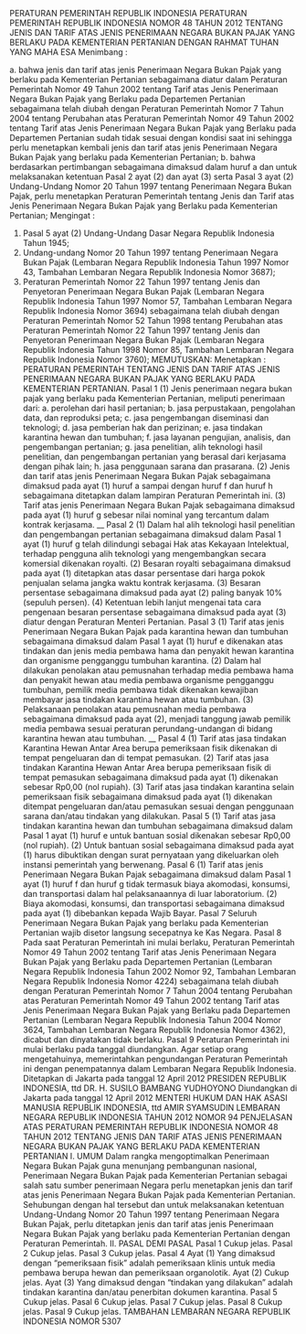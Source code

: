  PERATURAN PEMERINTAH REPUBLIK INDONESIA PERATURAN PEMERINTAH REPUBLIK INDONESIA NOMOR 48 TAHUN 2012 TENTANG JENIS DAN TARIF ATAS JENIS PENERIMAAN NEGARA BUKAN PAJAK YANG BERLAKU PADA KEMENTERIAN PERTANIAN
DENGAN RAHMAT TUHAN YANG MAHA ESA
Menimbang :

a. bahwa jenis dan tarif atas jenis Penerimaan Negara Bukan Pajak yang berlaku pada Kementerian Pertanian sebagaimana diatur dalam Peraturan Pemerintah Nomor 49 Tahun 2002 tentang Tarif atas Jenis Penerimaan Negara Bukan Pajak yang Berlaku pada Departemen Pertanian sebagaimana telah diubah dengan Peraturan Pemerintah Nomor 7 Tahun 2004 tentang Perubahan atas Peraturan Pemerintah Nomor 49 Tahun 2002 tentang Tarif atas Jenis Penerimaan Negara Bukan Pajak yang Berlaku pada Departemen Pertanian sudah tidak sesuai dengan kondisi saat ini sehingga perlu menetapkan kembali jenis dan tarif atas jenis Penerimaan Negara Bukan Pajak yang berlaku pada Kementerian Pertanian;
b. bahwa berdasarkan pertimbangan sebagaimana dimaksud dalam huruf a dan untuk melaksanakan ketentuan Pasal 2 ayat (2) dan ayat (3) serta Pasal 3 ayat (2) Undang-Undang Nomor 20 Tahun 1997 tentang Penerimaan Negara Bukan Pajak, perlu menetapkan Peraturan Pemerintah tentang Jenis dan Tarif atas Jenis Penerimaan Negara Bukan Pajak yang Berlaku pada Kementerian Pertanian;
Mengingat :

1. Pasal 5 ayat (2) Undang-Undang Dasar Negara Republik Indonesia Tahun 1945;
2. Undang-undang Nomor 20 Tahun 1997 tentang Penerimaan Negara Bukan Pajak (Lembaran Negara Republik Indonesia Tahun 1997 Nomor 43, Tambahan Lembaran Negara Republik Indonesia Nomor 3687);
3. Peraturan Pemerintah Nomor 22 Tahun 1997 tentang Jenis dan Penyetoran Penerimaan Negara Bukan Pajak (Lembaran Negara Republik Indonesia Tahun 1997 Nomor 57, Tambahan Lembaran Negara Republik Indonesia Nomor 3694) sebagaimana telah diubah dengan Peraturan Pemerintah Nomor 52 Tahun 1998 tentang Perubahan atas Peraturan Pemerintah Nomor 22 Tahun 1997 tentang Jenis dan Penyetoran Penerimaan Negara Bukan Pajak (Lembaran Negara Republik Indonesia Tahun 1998 Nomor 85, Tambahan Lembaran Negara Republik Indonesia Nomor 3760);
MEMUTUSKAN:
 Menetapkan : PERATURAN PEMERINTAH TENTANG JENIS DAN TARIF ATAS JENIS PENERIMAAN NEGARA BUKAN PAJAK YANG BERLAKU PADA KEMENTERIAN PERTANIAN.
Pasal 1
(1) Jenis penerimaan negara bukan pajak yang berlaku pada Kementerian Pertanian, meliputi penerimaan dari:
a. perolehan dari hasil pertanian;
b. jasa perpustakaan, pengolahan data, dan reproduksi peta;
c. jasa pengembangan diseminasi dan teknologi;
d. jasa pemberian hak dan perizinan;
e. jasa tindakan karantina hewan dan tumbuhan;
f. jasa layanan pengujian, analisis, dan pengembangan pertanian;
g. jasa penelitian, alih teknologi hasil penelitian, dan pengembangan pertanian yang berasal dari kerjasama dengan pihak lain;
h. jasa penggunaan sarana dan prasarana.
(2) Jenis dan tarif atas jenis Penerimaan Negara Bukan Pajak sebagaimana dimaksud pada ayat (1) huruf a sampai dengan huruf f dan huruf h sebagaimana ditetapkan dalam lampiran Peraturan Pemerintah ini.
(3) Tarif atas jenis Penerimaan Negara Bukan Pajak sebagaimana dimaksud pada ayat (1) huruf g sebesar nilai nominal yang tercantum dalam kontrak kerjasama. __
Pasal 2
(1) Dalam hal alih teknologi hasil penelitian dan pengembangan pertanian sebagaimana dimaksud dalam Pasal 1 ayat (1) huruf g telah dilindungi sebagai Hak atas Kekayaan Intelektual, terhadap pengguna alih teknologi yang mengembangkan secara komersial dikenakan royalti.
(2) Besaran royalti sebagaimana dimaksud pada ayat (1) ditetapkan atas dasar persentase dari harga pokok penjualan selama jangka waktu kontrak kerjasama.
(3) Besaran persentase sebagaimana dimaksud pada ayat (2) paling banyak 10% (sepuluh persen).
(4) Ketentuan lebih lanjut mengenai tata cara pengenaan besaran persentase sebagaimana dimaksud pada ayat (3) diatur dengan Peraturan Menteri Pertanian.
Pasal 3
(1) Tarif atas jenis Penerimaan Negara Bukan Pajak pada karantina hewan dan tumbuhan sebagaimana dimaksud dalam Pasal 1 ayat (1) huruf e dikenakan atas tindakan dan jenis media pembawa hama dan penyakit hewan karantina dan organisme pengganggu tumbuhan karantina.
(2) Dalam hal dilakukan penolakan atau pemusnahan terhadap media pembawa hama dan penyakit hewan atau media pembawa organisme pengganggu tumbuhan, pemilik media pembawa tidak dikenakan kewajiban membayar jasa tindakan karantina hewan atau tumbuhan.
(3) Pelaksanaan penolakan atau pemusnahan media pembawa sebagaimana dimaksud pada ayat (2), menjadi tanggung jawab pemilik media pembawa sesuai peraturan perundang-undangan di bidang karantina hewan atau tumbuhan. __
Pasal 4
(1) Tarif atas jasa tindakan Karantina Hewan Antar Area berupa pemeriksaan fisik dikenakan di tempat pengeluaran dan di tempat pemasukan.
(2) Tarif atas jasa tindakan Karantina Hewan Antar Area berupa pemeriksaan fisik di tempat pemasukan sebagaimana dimaksud pada ayat (1) dikenakan sebesar Rp0,00 (nol rupiah).
(3) Tarif atas jasa tindakan karantina selain pemeriksaan fisik sebagaimana dimaksud pada ayat (1) dikenakan ditempat pengeluaran dan/atau pemasukan sesuai dengan penggunaan sarana dan/atau tindakan yang dilakukan.
Pasal 5
(1) Tarif atas jasa tindakan karantina hewan dan tumbuhan sebagaimana dimaksud dalam Pasal 1 ayat (1) huruf e untuk bantuan sosial dikenakan sebesar Rp0,00 (nol rupiah).
(2) Untuk bantuan sosial sebagaimana dimaksud pada ayat (1) harus dibuktikan dengan surat pernyataan yang dikeluarkan oleh instansi pemerintah yang berwenang.
Pasal 6
(1) Tarif atas jenis Penerimaan Negara Bukan Pajak sebagaimana dimaksud dalam Pasal 1 ayat (1) huruf f dan huruf g tidak termasuk biaya akomodasi, konsumsi, dan transportasi dalam hal pelaksanaannya di luar laboratorium.
(2) Biaya akomodasi, konsumsi, dan transportasi sebagaimana dimaksud pada ayat (1) dibebankan kepada Wajib Bayar.
Pasal 7
Seluruh Penerimaan Negara Bukan Pajak yang berlaku pada Kementerian Pertanian wajib disetor langsung secepatnya ke Kas Negara.
Pasal 8
Pada saat Peraturan Pemerintah ini mulai berlaku, Peraturan Pemerintah Nomor 49 Tahun 2002 tentang Tarif atas Jenis Penerimaan Negara Bukan Pajak yang Berlaku pada Departemen Pertanian (Lembaran Negara Republik Indonesia Tahun 2002 Nomor 92, Tambahan Lembaran Negara Republik Indonesia Nomor 4224) sebagaimana telah diubah dengan Peraturan Pemerintah Nomor 7 Tahun 2004 tentang Perubahan atas Peraturan Pemerintah Nomor 49 Tahun 2002 tentang Tarif atas Jenis Penerimaan Negara Bukan Pajak yang Berlaku pada Departemen Pertanian (Lembaran Negara Republik Indonesia Tahun 2004 Nomor 3624, Tambahan Lembaran Negara Republik Indonesia Nomor 4362), dicabut dan dinyatakan tidak berlaku.
Pasal 9
Peraturan Pemerintah ini mulai berlaku pada tanggal diundangkan.
Agar setiap orang mengetahuinya, memerintahkan pengundangan Peraturan Pemerintah ini dengan penempatannya dalam Lembaran Negara Republik Indonesia. Ditetapkan di Jakarta pada tanggal 12 April 2012 PRESIDEN REPUBLIK INDONESIA, ttd DR. H. SUSILO BAMBANG YUDHOYONO Diundangkan di Jakarta pada tanggal 12 April 2012 MENTERI HUKUM DAN HAK ASASI MANUSIA REPUBLIK INDONESIA, ttd AMIR SYAMSUDIN LEMBARAN NEGARA REPUBLIK INDONESIA TAHUN 2012 NOMOR 94 PENJELASAN ATAS PERATURAN PEMERINTAH REPUBLIK INDONESIA NOMOR 48 TAHUN 2012 TENTANG JENIS DAN TARIF ATAS JENIS PENERIMAAN NEGARA BUKAN PAJAK YANG BERLAKU PADA KEMENTERIAN PERTANIAN I. UMUM Dalam rangka mengoptimalkan Penerimaan Negara Bukan Pajak guna menunjang pembangunan nasional, Penerimaan Negara Bukan Pajak pada Kementerian Pertanian sebagai salah satu sumber penerimaan Negara perlu menetapkan jenis dan tarif atas jenis Penerimaan Negara Bukan Pajak pada Kementerian Pertanian. Sehubungan dengan hal tersebut dan untuk melaksanakan ketentuan Undang-Undang Nomor 20 Tahun 1997 tentang Penerimaan Negara Bukan Pajak, perlu ditetapkan jenis dan tarif atas jenis Penerimaan Negara Bukan Pajak yang berlaku pada Kementerian Pertanian dengan Peraturan Pemerintah. II. PASAL DEMI PASAL
Pasal 1
Cukup jelas.
Pasal 2
Cukup jelas.
Pasal 3
Cukup jelas.
Pasal 4
Ayat (1) Yang dimaksud dengan “pemeriksaan fisik” adalah pemeriksaan klinis untuk media pembawa berupa hewan dan pemeriksaan organolotik. Ayat (2) Cukup jelas. Ayat (3) Yang dimaksud dengan “tindakan yang dilakukan” adalah tindakan karantina dan/atau penerbitan dokumen karantina.
Pasal 5
Cukup jelas.
Pasal 6
Cukup jelas.
Pasal 7
Cukup jelas.
Pasal 8
Cukup jelas.
Pasal 9
Cukup jelas. TAMBAHAN LEMBARAN NEGARA REPUBLIK INDONESIA NOMOR 5307